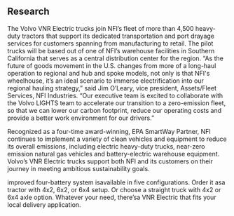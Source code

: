 ## Research
The Volvo VNR Electric trucks join NFI’s fleet of more than 4,500 heavy-duty tractors that support its dedicated transportation and port drayage services for customers spanning from manufacturing to retail. The pilot trucks will be based out of one of NFI’s warehouse facilities in Southern California that serves as a central distribution center for the region. “As the future of goods movement in the U.S. changes from more of a long-haul operation to regional and hub and spoke models, not only is that NFI's wheelhouse, it’s an ideal scenario to immerse electrification into our regional hauling strategy,” said Jim O’Leary, vice president, Assets/Fleet Services, NFI Industries. “Our executive team is excited to collaborate with the Volvo LIGHTS team to accelerate our transition to a zero-emission fleet, so that we can lower our carbon footprint, reduce our operating costs and provide a better work environment for our drivers.”

Recognized as a four-time award-winning, EPA SmartWay Partner, NFI continues to implement a variety of clean vehicles and equipment to reduce its overall emissions, including electric heavy-duty trucks, near-zero emission natural gas vehicles and battery-electric warehouse equipment. Volvo’s VNR Electric trucks support both NFI and its customers on their journey in meeting ambitious sustainability goals. 

 improved four-battery system isavailable in five configurations. Order it asa tractor with 4x2, 6x2, or 6x4 setup. Or choose a straight truck with 4x2 or 6x4 axle option. Whatever your need, there’sa VNR Electric that fits your local delivery application. 
